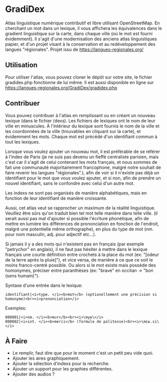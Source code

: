 # GradiDex
Atlas linguistique numérique contributif et libre utilisant OpenStreetMap.
En cherchant un mot dans un lexique, il vous affichera les équivalences dans le gradient linguistique sur la carte, dans chaque ville (où le mot est fourni évidemment).
Il s'agit d'une modernisation des anciens atlas linguistiques papier, et d'un projet visant à la conservation et au redéveloppement des langues "régionales".
Projet issu de https://langues-regionales.org/

## Utilisation
Pour utiliser l'atlas, vous pouvez cloner le dépôt sur votre site, le fichier gradidex.php fonctionne de lui même. Il est aussi disponible en ligne sur https://langues-regionales.org/GradiDex/gradidex.php

## Contribuer
Vous pouvez contribuer à l'atlas en remplissant ou en créant un nouveau lexique (dans le fichier /dexs). Les fichiers de lexiques ont le nom de leur ville en minuscules.
À l'intérieur du lexique sont fournis le nom de la ville et les coordonnées de la ville (trouvables en cliquant sur la carte), et évidemment les mots.
Chaque mot est précédé d'un identifiant commun à tout les lexiques.

Lorsque vous voulez ajouter un nouveau mot, il est préférable de se référer à l'index de Paris (je ne suis pas devenu un fieffé centraliste parisien, mais c'est car il s'agit de celui contenant les mots français, et nous sommes de fait une communauté majoritairement francophone, malgré notre souhait de faire revenir les langues "régionales".), afin de voir si il n'existe pas déjà un identifiant pour le mot que vous voulez ajouter, et si non, afin de prendre un nouvel identifiant, sans le confondre avec celui d'un autre mot.

Les indexs ne sont pas organisés de manière alphabétiques, mais en fonction de leur identifiant de manière croissante.

Aussi, cet atlas veut se rapprocher un maximum de la réalité linguistique. Veuillez être sûrs qu'on traduit bien tel mot telle manière dans telle ville. (il serait aussi pas mal d'ajouter si possible l'écriture phonétique, afin de mettre en lumière les différences de prononciation en fonction de l'endroit, malgré une potentielle même orthographe), en plus du type de mot (nm. pour nom masculin, adj. pour adjectif etc…).

Si jamais il y a des mots qui n'existent pas en français (par exemple "petrychor" en anglais), il ne faut pas hésiter à mettre dans le lexique français une courte définition entre crochets à la place du mot (ex: "[odeur de la terre après la pluie]"), et vice versa, de manière à ce que ce soit le moins franco-centré possible.
Ou alors si le mot existe mais possède des homonymes, préciser entre paranthèses (ex: "brave" en occitan -> "bon (sens humain)").

 Syntaxe d'une entrée dans le lexique:

    identifiant|<i>type. </i><b>mot</b> (optionellement une précision si homonyme)<br><i>prononciation</i>

Exemples:

    000001|<i>nm. </i><b>mur</b><br><i>\myʁ\</i>
    000002|<i>int. </i><b>merci</b> (formule de politesse)<br><i>\mɛʁ.si\</i>


## À Faire

* Le remplir, faut dire que pour le moment c'est un petit peu vide quoi.
* Ajouter les aires graphiquement.
* Ajouter la sélection d'indexs pour la recherche.
* Ajouter un support pour les graphies différentes.
* Ajouter des audios ?
